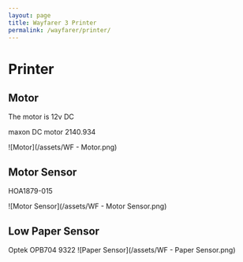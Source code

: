 ```yaml
---
layout: page
title: Wayfarer 3 Printer
permalink: /wayfarer/printer/
---
```


# Printer

## Motor
The motor is 12v DC

maxon DC motor 2140.934

![Motor](/assets/WF - Motor.png)

## Motor Sensor
HOA1879-015

![Motor Sensor](/assets/WF - Motor Sensor.png)

## Low Paper Sensor
Optek OPB704 9322
![Paper Sensor](/assets/WF - Paper Sensor.png)